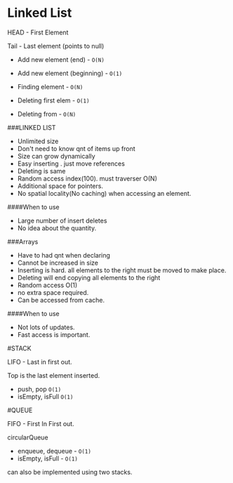 # Linked List 

HEAD - First Element

Tail - Last element (points to null)

- Add new element (end) -                 `O(N)`

- Add new element (beginning) -           `O(1)`

- Finding element -                       `O(N)`

- Deleting first elem -                   `O(1)`

- Deleting from -                         `O(N)`



###LINKED LIST 

- Unlimited size 
- Don't need to know qnt of items up front 
- Size can grow dynamically
- Easy inserting . just move references
- Deleting is same
- Random access index(100). must traverser O(N)
- Additional space for pointers.
- No spatial locality(No caching) when accessing an element. 

####When to use 

- Large number of insert deletes 
- No idea about the quantity.

###Arrays

- Have to had qnt when declaring
- Cannot be increased in size 
- Inserting is hard. all elements to the right must be moved to make place.
- Deleting will end copying all elements to the right 
- Random access O(1)
- no extra space required.
- Can be accessed from cache.

####When to use

- Not lots of updates.
- Fast access is important.


#STACK

LIFO - Last in first out.

Top is the last element inserted.

- push, pop `O(1)`
- isEmpty, isFull `O(1)`


#QUEUE

FIFO - First In First out.

circularQueue
- enqueue, dequeue - `O(1)`
- isEmpty, isFull - `O(1)`


can also be implemented using two stacks.
